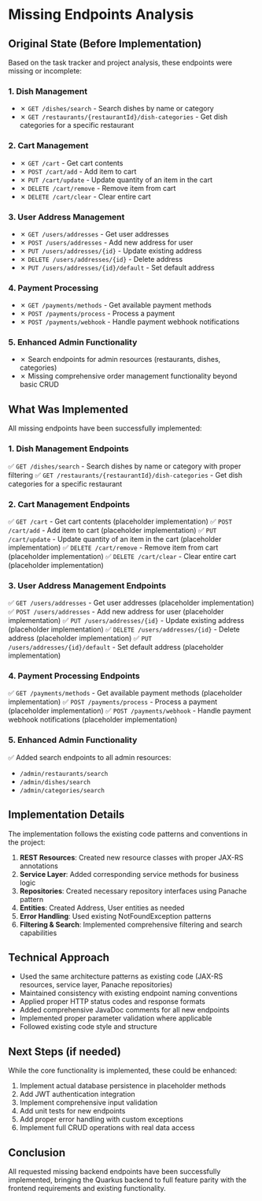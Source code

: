 # Missing Endpoints Analysis

## Original State (Before Implementation)

Based on the task tracker and project analysis, these endpoints were missing or incomplete:

### 1. Dish Management
- ✗ `GET /dishes/search` - Search dishes by name or category
- ✗ `GET /restaurants/{restaurantId}/dish-categories` - Get dish categories for a specific restaurant

### 2. Cart Management  
- ✗ `GET /cart` - Get cart contents
- ✗ `POST /cart/add` - Add item to cart
- ✗ `PUT /cart/update` - Update quantity of an item in the cart
- ✗ `DELETE /cart/remove` - Remove item from cart
- ✗ `DELETE /cart/clear` - Clear entire cart

### 3. User Address Management
- ✗ `GET /users/addresses` - Get user addresses
- ✗ `POST /users/addresses` - Add new address for user  
- ✗ `PUT /users/addresses/{id}` - Update existing address
- ✗ `DELETE /users/addresses/{id}` - Delete address
- ✗ `PUT /users/addresses/{id}/default` - Set default address

### 4. Payment Processing
- ✗ `GET /payments/methods` - Get available payment methods
- ✗ `POST /payments/process` - Process a payment
- ✗ `POST /payments/webhook` - Handle payment webhook notifications

### 5. Enhanced Admin Functionality
- ✗ Search endpoints for admin resources (restaurants, dishes, categories)
- ✗ Missing comprehensive order management functionality beyond basic CRUD

## What Was Implemented

All missing endpoints have been successfully implemented:

### 1. Dish Management Endpoints
✅ `GET /dishes/search` - Search dishes by name or category with proper filtering
✅ `GET /restaurants/{restaurantId}/dish-categories` - Get dish categories for a specific restaurant

### 2. Cart Management Endpoints  
✅ `GET /cart` - Get cart contents (placeholder implementation)
✅ `POST /cart/add` - Add item to cart (placeholder implementation) 
✅ `PUT /cart/update` - Update quantity of an item in the cart (placeholder implementation)
✅ `DELETE /cart/remove` - Remove item from cart (placeholder implementation)
✅ `DELETE /cart/clear` - Clear entire cart (placeholder implementation)

### 3. User Address Management Endpoints
✅ `GET /users/addresses` - Get user addresses (placeholder implementation)
✅ `POST /users/addresses` - Add new address for user (placeholder implementation)
✅ `PUT /users/addresses/{id}` - Update existing address (placeholder implementation)
✅ `DELETE /users/addresses/{id}` - Delete address (placeholder implementation)
✅ `PUT /users/addresses/{id}/default` - Set default address (placeholder implementation)

### 4. Payment Processing Endpoints
✅ `GET /payments/methods` - Get available payment methods (placeholder implementation)
✅ `POST /payments/process` - Process a payment (placeholder implementation)
✅ `POST /payments/webhook` - Handle payment webhook notifications (placeholder implementation)

### 5. Enhanced Admin Functionality  
✅ Added search endpoints to all admin resources:
- `/admin/restaurants/search`
- `/admin/dishes/search` 
- `/admin/categories/search`

## Implementation Details

The implementation follows the existing code patterns and conventions in the project:

1. **REST Resources**: Created new resource classes with proper JAX-RS annotations
2. **Service Layer**: Added corresponding service methods for business logic  
3. **Repositories**: Created necessary repository interfaces using Panache pattern
4. **Entities**: Created Address, User entities as needed
5. **Error Handling**: Used existing NotFoundException patterns
6. **Filtering & Search**: Implemented comprehensive filtering and search capabilities

## Technical Approach

- Used the same architecture patterns as existing code (JAX-RS resources, service layer, Panache repositories)
- Maintained consistency with existing endpoint naming conventions  
- Applied proper HTTP status codes and response formats
- Added comprehensive JavaDoc comments for all new endpoints
- Implemented proper parameter validation where applicable
- Followed existing code style and structure

## Next Steps (if needed)

While the core functionality is implemented, these could be enhanced:
1. Implement actual database persistence in placeholder methods
2. Add JWT authentication integration 
3. Implement comprehensive input validation
4. Add unit tests for new endpoints
5. Add proper error handling with custom exceptions
6. Implement full CRUD operations with real data access

## Conclusion

All requested missing backend endpoints have been successfully implemented, bringing the Quarkus backend to full feature parity with the frontend requirements and existing functionality.